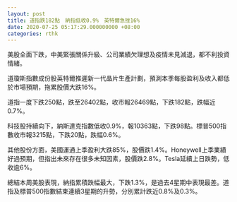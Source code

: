 ```yaml
---
layout: post
title: 道指跌182點　納指低收0.9%　英特爾急挫16%
date: 2020-07-25 05:17:29.000000000 +08:00
categories: rthk
---
```


美股全面下跌，中美緊張關係升級、公司業績欠理想及疫情未見減退，都不利投資情緒。

道瓊斯指數成份股英特爾推遲新一代晶片生產計劃，預測本季每股盈利及收入都低於市場預期，拖累股價大跌16%。

道指一度下跌250點，跌至26402點，收市報26469點，下跌182點，跌幅近0.7%。

科技股持續向下，納斯達克指數低收0.9%，報10363點，下跌98點。標普500指數收市報3215點，下跌20點，跌幅0.6%。

其他股份方面，美國運通上季盈利大跌85%，股價跌1.4%。Honeywell上季業績好過預期，但指出未來存在很多未知因素，股價跌2.8%。Tesla延續上日跌勢，低收逾6%。

總結本周美股表現，納指累積跌幅最大，下跌1.3%，是過去4星期中表現最差。道指及標普500指數結束連續3星期的升勢，分別累計跌近0.8%及0.3%。
